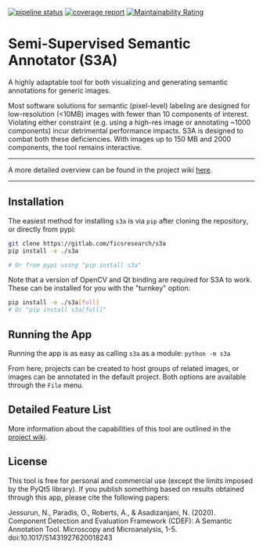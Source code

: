 [![pipeline status](https://gitlab.com/ficsresearch/s3a/badges/development/pipeline.svg)](https://gitlab.com/ficsresearch/s3a/-/commits/development)
[![coverage report](https://gitlab.com/ficsresearch/s3a/badges/development/coverage.svg)](https://gitlab.com/ficsresearch/s3a/-/commits/development)
[![Maintainability Rating](https://sonarcloud.io/api/project_badges/measure?project=ficsresearch_s3a&metric=sqale_rating)](https://sonarcloud.io/dashboard?id=ficsresearch_s3a)

# Semi-Supervised Semantic Annotator (S3A)

A highly adaptable tool for both visualizing and generating semantic annotations for generic images.

Most software solutions for semantic (pixel-level) labeling are designed for low-resolution (<10MB) images with fewer than 10 components of interest. Violating either constraint (e.g. using a high-res image or annotating ~1000 components) incur detrimental performance impacts. S3A is designed to combat both these deficiencies. With images up to 150 MB and 2000 components, the tool remains interactive.

___

A more detailed overview can be found in the project wiki [here](https://gitlab.com/ficsresearch/s3a/-/wikis/docs/user's-guide).

___

## Installation

The easiest method for installing `s3a` is via `pip` after cloning the repository, or directly from pypi:

```bash
git clone https://gitlab.com/ficsresearch/s3a
pip install -e ./s3a

# Or from pypi using "pip install s3a"
```

Note that a version of OpenCV and Qt binding are required for S3A to work. These can be installed for you with the "turnkey" option:
```bash
pip install -e ./s3a[full]
# Or "pip install s3a[full]"
```

## Running the App
Running the app is as easy as calling `s3a` as a module:
`python -m s3a`

From here, projects can be created to host groups of related images, or images can be annotated in the default project. Both options are available through the `File` menu.

## Detailed Feature List

More information about the capabilities of this tool are outlined in the [project wiki](https://gitlab.com/ficsresearch/s3a/-/wikis/home).


## License

This tool is free for personal and commercial use (except the limits imposed by the PyQt5 library). If you publish something based on results obtained through this app, please cite the following papers:

Jessurun, N., Paradis, O., Roberts, A., & Asadizanjani, N. (2020). Component Detection and Evaluation Framework (CDEF): A Semantic Annotation Tool. Microscopy and Microanalysis, 1-5. doi:10.1017/S1431927620018243

